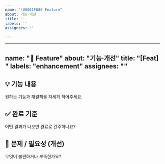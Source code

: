 ```yaml
---
name: "\U0001F680 Feature"
about: 기능·개선
title: ''
labels: ''
assignees: ''

---
```


---
name: "🚀 Feature"
about: "기능·개선"
title: "[Feat] "
labels: "enhancement"
assignees: ""
---

## 💡 기능 내용
원하는 기능과 해결책을 자세히 적어주세요.

## ✅ 완료 기준
어떤 결과가 나오면 완료로 간주하나요?

## 📝 문제 / 필요성 (개선)
무엇이 불편하거나 부족한가요?
